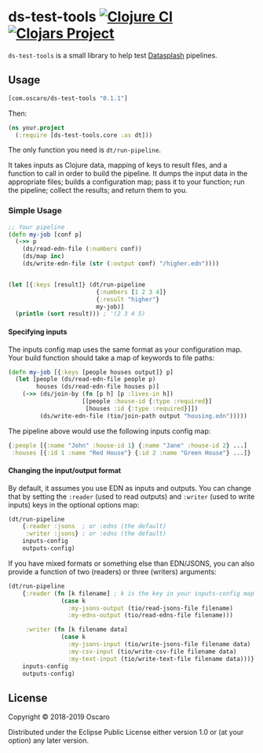 # ds-test-tools [![Clojure CI](https://github.com/oscaro/ds-test-tools/actions/workflows/clojure.yml/badge.svg)](https://github.com/oscaro/ds-test-tools/actions/workflows/clojure.yml) [![Clojars Project](https://img.shields.io/clojars/v/com.oscaro/ds-test-tools.svg)](https://clojars.org/com.oscaro/ds-test-tools)


`ds-test-tools` is a small library to help test [Datasplash][] pipelines.

[Datasplash]: https://github.com/ngrunwald/datasplash

## Usage

```clojure
[com.oscaro/ds-test-tools "0.1.1"]
```

Then:

```clojure
(ns your.project
  (:require [ds-test-tools.core :as dt]))
```

The only function you need is `dt/run-pipeline`.

It takes inputs as Clojure data, mapping of keys to result files, and a
function to call in order to build the pipeline. It dumps the input data in the
appropriate files; builds a configuration map; pass it to your function; run
the pipeline; collect the results; and return them to you.

### Simple Usage

```clojure
;; Your pipeline
(defn my-job [conf p]
  (->> p
    (ds/read-edn-file (:numbers conf))
    (ds/map inc)
    (ds/write-edn-file (str (:output conf) "/higher.edn"))))


(let [{:keys [result]} (dt/run-pipeline
                         {:numbers [1 2 3 4]}
                         {:result "higher"}
                         my-job)]
  (println (sort result))) ; '(2 3 4 5)
```

#### Specifying inputs

The inputs config map uses the same format as your configuration map. Your
build function should take a map of keywords to file paths:

```clojure
(defn my-job [{:keys [people houses output]} p]
  (let [people (ds/read-edn-file people p)
        houses (ds/read-edn-file houses p)]
    (->> (ds/join-by (fn [p h] [p :lives-in h])
                     [[people :house-id {:type :required}]
                      [houses :id {:type :required}]])
         (ds/write-edn-file (tio/join-path output "housing.edn")))))
```

The pipeline above would use the following inputs config map:

```clojure
{:people [{:name "John" :house-id 1} {:name "Jane" :house-id 2} ...]
 :houses [{:id 1 :name "Red House"} {:id 2 :name "Green House"} ...]}
```

#### Changing the input/output format

By default, it assumes you use EDN as inputs and outputs. You can change that
by setting the `:reader` (used to read outputs) and `:writer` (used to write
inputs) keys in the optional options map:

```clojure
(dt/run-pipeline
    {:reader :jsons  ; or :edns (the default)
     :writer :jsons} ; or :edns (the default)
    inputs-config
    outputs-config)
```

If you have mixed formats or something else than EDN/JSONS, you can also
provide a function of two (readers) or three (writers) arguments:

```clojure
(dt/run-pipeline
    {:reader (fn [k filename] ; k is the key in your inputs-config map
               (case k
                 :my-jsons-output (tio/read-jsons-file filename)
                 :my-edns-output (tio/read-edns-file filename)))

     :writer (fn [k filename data]
               (case k
                 :my-jsons-input (tio/write-jsons-file filename data)
                 :my-csv-input (tio/write-csv-file filename data)
                 :my-text-input (tio/write-text-file filename data)))}
    inputs-config
    outputs-config)
```

## License

Copyright © 2018-2019 Oscaro

Distributed under the Eclipse Public License either version 1.0 or (at your
option) any later version.
